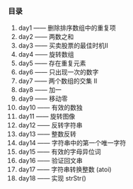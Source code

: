 <!--
 * @Author: 月魂
 * @Date: 2021-01-11 20:00:30
 * @LastEditTime: 2021-01-24 16:13:33
 * @LastEditors: 月魂
 * @Description: 
 * @FilePath: \leetcode-per-day\README.md
-->
### 目录
1. day1 —— 删除排序数组中的重复项
2. day2 —— 两数之和
3. day3 —— 买卖股票的最佳时机Ⅱ
4. day4 —— 旋转数组
5. day5 —— 存在重复元素
6. day6 —— 只出现一次的数字
7. day7 —— 两个数组的交集 II
8. day8 —— 加一
9. day9 —— 移动零
10. day10 —— 有效的数独
11. day11 —— 旋转图像
12. day12 —— 反转字符串
13. day13 —— 整数反转
14. day14 —— 字符串中的第一个唯一字符
15. day15 —— 有效的字母异位词
16. day16 —— 验证回文串
17. day17 —— 字符串转换整数 (atoi)
18. day18 —— 实现 strStr()